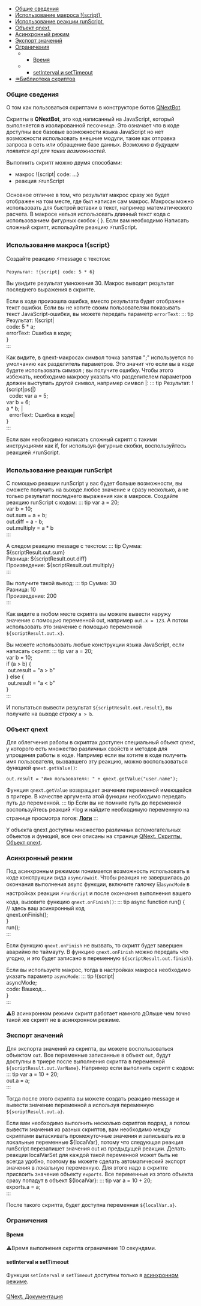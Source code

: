 * [Общие сведения](#общие-сведения)
* [Использование макроса !{script} ](#использование-макроса-!{script})
* [Использование реакции runScript ](#использование-реакции-runscript)
* [Объект qnext ](#объект-qnext)
* [Асинхронный режим](#асинхронный-режим)
* [Экспорт значений](#экспорт-значений)
* [Ограничения](#ограничения)
  * - [Время](#время)
  * - [setInterval и setTimeout](#setinterval-и-settimeout)
* [♒️Библиотека скриптов](/docs-test/ph/QNext-Scripts-Library-05-08)
### Общие сведения

О том как пользоваться скриптами в конструкторе ботов [QNextBot](http://t.me/qnextbot).

Скрипты в **QNextBot**, это код написанный на JavaScript, который выполняется в изолированной песочнице. Это означает что в коде доступны все базовые возможности языка JavaScript но нет возможности использовать внешние модули, такие как отправка запроса в сеть или обращение базе данных. _Возможно в будущем появится api для таких возможностей._

Выполнить скрипт можно двумя способами:
* макрос !{script| code: ...}
* реакция ⚡️runScript

Основное отличие в том, что результат макрос сразу же будет отображен на том месте, где был написан сам макрос. Макросы можно использовать для быстрой вставки в текст, например математического расчета. В макросе нельзя использовать длинный текст кода с использованием фигурных скобок { }. Если вам необходимо Написать сложный скрипт, используйте реакцию ⚡️runScript.
### Использование макроса !{script}

Создайте реакцию ⚡️message с текстом:

`Результат: !{script| code: 5 * 6}`

Вы увидите результат умножения 30.  Макрос выводит результат последнего выражения в скрипте.

Если в ходе произошла ошибка, вместо результата будет отображен текст ошибки. Если вы не хотите своим пользователям показывать текст JavaScript-ошибки, вы можете передать параметр `errorText`:
::: tip
Результат: !{script|<br>    code: 5 * a;<br>    errorText: Ошибка в коде;<br>}<br>
:::

Как видите, в qnext-макросах символ точка запятая ";" используется по умолчанию как разделитель параметров. Это значит что если вы в коде будете использовать символ ; вы получите ошибку. Чтобы этого избежать, необходимо макросу указать что разделителем параметров должен выступать другой символ, например символ |:
::: tip
Результат: !{script|ps(|)<br>  code: var a = 5;<br>        var b = 6;<br>        a * b; |<br>  errorText: Ошибка в коде|<br>}<br>
:::

Если вам необходимо написать сложный скрипт с такими инструкциями как if, for используя фигурные скобки, воспользуйтесь реакцией ⚡️runScript.


### Использование реакции runScript

С помощью реакции runScript у вас будет больше возможности, вы сможете получить на выходе любое значение и сразу несколько, а не только результат последнего выражения как в макросе. Создайте реакцию runScript с кодом:
::: tip
var a = 20;<br>var b = 10;<br>out.sum = a + b;<br>out.diff = a - b;<br>out.multiply = a * b<br>
:::

А следом реакцию message с текстом:
::: tip
Сумма: ${scriptResult.out.sum}<br>Разница: ${scriptResult.out.diff}<br>Произведение: ${scriptResult.out.multiply}<br>
:::

Вы получите такой вывод:
::: tip
Сумма: 30<br>Разница: 10<br>Произведение: 200<br>
:::

Как видите в любом месте скрипта вы можете вывести наружу значение с помощью переменной out, например `out.x = 123`. А потом использовать это значение с помощью переменной `${scriptResult.out.x}`.

Вы можете использовать любые конструкции языка JavaScript, если написать скрипт:
::: tip
var a = 20;<br>var b = 10;<br>if (a > b) {<br> out.result = "a > b"<br>} else {<br> out.result = "a < b"<br>}<br>
:::

И попытаться вывести результат `${scriptResult.out.result}`,  вы получите на выходе строку `a > b`.
### Объект qnext

Для облегчения работы в скриптах доступен специальный объект qnext, у которого есть множество различных свойств и методов для упрощения работы в коде. Например если вы хотите в коде получить имя пользователя, вызвавшего эту реакцию, можно воспользоваться функцией `qnext.getValue()`:

`out.result = "Имя пользователя: " + qnext.getValue("user.name");`

Функция `qnext.getValue` возвращает значение переменной имеющейся в тригере. В качестве аргумента этой функции необходимо передать путь до переменной.
::: tip
Если вы не помните путь до переменной воспользуйтесь реакций ⚡️log и найдите необходимую переменную на странице просмотра логов: [**Логи**](/docs-test/ph/QNext-admin-reaction-log-05-09)
:::

У объекта qnext доступны множество различных вспомогательных объектов и функций, все они описаны на странице [QNext. Скрипты. Объект qnext](/docs-test/ph/QNext-Scripts-Object-qnext-01-30).


### Асинхронный режим

Под асинхронным режимом понимается возможность использовать в коде конструкции вида `async/await`. Чтобы реакция не завершилась до окончания выполнения async функции, включите галочку ☑️`asyncMode` в настройках реакции ⚡️`runScript` и после окончания выполнения вашего кода, вызовите функцию `qnext.onFinish()`:
::: tip
async function run() {<br>  // здесь ваш асинхронный код<br>  qnext.onFinish();<br>}<br>run();<br>
:::

Если функцию `qnext.onFinish` не вызвать, то скрипт будет завершен аварийно по таймауту. В функцию `qnext.onFinish` можно передать что угодно, и это будет записано в переменную `${scriptResult.out.finish}`.

Если вы используете макрос, тогда в настройках макроса необходимо указать параметр `asyncMode`:
::: tip
!{script|<br>  asyncMode;<br>  code: Вашкод... <br>}<br>
:::

⚠️В асинхронном режими скрипт работает намного дОльше чем точно такой же скрипт не в асинхронном режиме.


### Экспорт значений

Для экспорта значений из скрипта, вы можете воспользоваться объектом `out`. Все переменные записанные в объект `out`, будут доступны в триере после выполнения скрипта в переменной `${scriptResult.out.VarName}`. Например если выполнить скрипт с кодом:
::: tip
var a = 10 + 20;<br>out.a = a;<br>
:::

Тогда после этого скрипта вы можете создать реакцию message и вывести значение переменной a используя переменную `${scriptResult.out.a}`.

Если вам необходимо выполнить несколько скриптов подряд, а потом вывести значения из разных скриптов, вам необходимо между скриптами вытаскивать промежуточные значения и записывать их в локальные переменные ${localVar}, потому что следующая реакция runScript перезапишет значения out из предыдущей реакции. Делать реакции localVarSet для каждой такой переменной может быть не всегда удобно, поэтому вы можете сделать автоматический экспорт значения в локальную переменную. Для этого надо в скрипте присвоить значение объекту `exports`. Все переменные из этого объекта сразу попадут в объект ${localVar}:
::: tip
var a = 10 + 20;<br>exports.a = a;<br>
:::

После такого скрипта, будет доступна переменная `${localVar.a}`.
### Ограничения
#### Время

⚠️Время выполнения скрипта ограничение 10 секундами.
#### setInterval и setTimeout

Функции `setInterval` и `setTimeout`  доступны только в [асинхронном режиме](#асинхронный-режим).
### 

[QNext. Документация](/docs-test/ph/QNext-admin-documentation-05-08)



